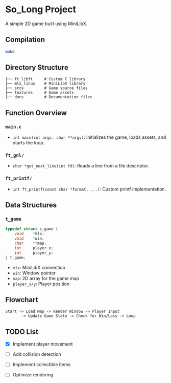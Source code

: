 # So_Long Project
A simple 2D game built using MiniLibX.

## Compilation
```sh
make
```

## Directory Structure
```
├── ft_libft     # Custom C library
├── mlx_linux    # MiniLibX library
├── srcs         # Game source files
├── textures     # Game assets
├── docs         # Documentation files
```

## Function Overview
### `main.c`
- `int main(int argc, char **argv)`: Initializes the game, loads assets, and starts the loop.

### `ft_gnl/`
- `char *get_next_line(int fd)`: Reads a line from a file descriptor.

### `ft_printf/`
- `int ft_printf(const char *format, ...)`: Custom printf implementation.

## Data Structures
### `t_game`
```c
typedef struct s_game {
    void    *mlx;
    void    *win;
    char    **map;
    int     player_x;
    int     player_y;
} t_game;
```
- `mlx`: MiniLibX connection
- `win`: Window pointer
- `map`: 2D array for the game map
- `player_x/y`: Player position

## Flowchart
```
Start -> Load Map -> Render Window -> Player Input
       -> Update Game State -> Check for Win/Loss -> Loop
```

## TODO List
- [x] Implement player movement
- [ ] Add collision detection
- [ ] Implement collectible items
- [ ] Optimize rendering

